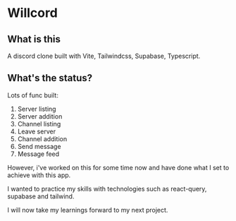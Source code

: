 # Willcord

## What is this
A discord clone built with Vite, Tailwindcss, Supabase, Typescript.

## What's the status?
Lots of func built:
1. Server listing
2. Server addition
3. Channel listing
4. Leave server
5. Channel addition
6. Send message
7. Message feed

However, i've worked on this for some time now and have done what I set to achieve with this app.

I wanted to practice my skills with technologies such as react-query, supabase and tailwind.

I will now take my learnings forward to my next project.

